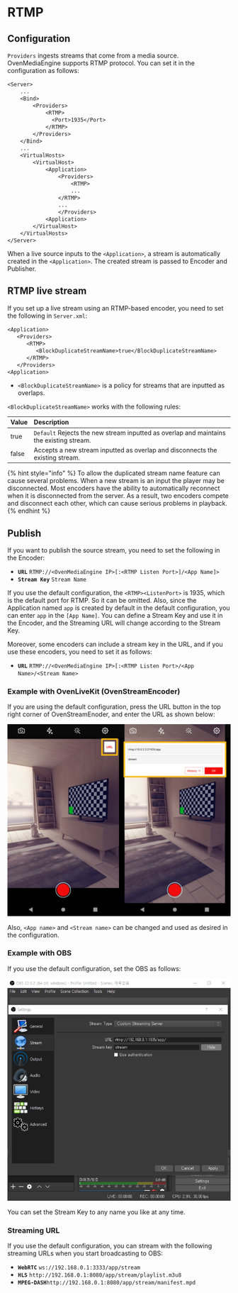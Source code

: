 # RTMP

## Configuration

`Providers` ingests streams that come from a media source. OvenMediaEngine supports RTMP protocol. You can set it in the configuration as follows:

```markup
<Server>
	...
	<Bind>
		<Providers>
			<RTMP>
			  <Port>1935</Port>
			</RTMP>
		</Providers>
	</Bind>
	...
	<VirtualHosts>
		<VirtualHost>
			<Application>
				<Providers>
					<RTMP>
			    	...
			    </RTMP>
			    ...
				</Providers>
			<Application>
		</VirtualHost>
	</VirtualHosts>
</Server>
```

When a live source inputs to the `<Application>`, a stream is automatically created in the `<Application>`. The created stream is passed to Encoder and Publisher.

## RTMP live stream

If you set up a live stream using an RTMP-based encoder, you need to set the following in `Server.xml`:

```markup
<Application>
   <Providers>
      <RTMP>
         <BlockDuplicateStreamName>true</BlockDuplicateStreamName>
      </RTMP>
   </Providers>
<Application>
```

* `<BlockDuplicateStreamName>` is a policy for streams that are inputted as overlaps.

`<BlockDuplicateStreamName>` works with the following rules:

| Value | Description |
| :--- | :--- |
| true | `Default` Rejects the new stream inputted as overlap and maintains the existing stream. |
| false | Accepts a new stream inputted as overlap and disconnects the existing stream. |

{% hint style="info" %}
To allow the duplicated stream name feature can cause several problems. When a new stream is an input the player may be disconnected. Most encoders have the ability to automatically reconnect when it is disconnected from the server. As a result, two encoders compete and disconnect each other, which can cause serious problems in playback.
{% endhint %}

## Publish

If you want to publish the source stream, you need to set the following in the Encoder:

* **`URL`**        `RTMP://<OvenMediaEngine IP>[:<RTMP Listen Port>]/<App Name]>` 
* **`Stream Key`** `Stream Name`                                                  

If you use the default configuration, the `<RTMP><ListenPort>` is 1935, which is the default port for RTMP. So it can be omitted. Also, since the Application named `app` is created by default in the default configuration, you can enter `app` in the `[App Name]`. You can define a Stream Key and use it in the Encoder, and the Streaming URL will change according to the Stream Key.

Moreover, some encoders can include a stream key in the URL, and if you use these encoders, you need to set it as follows:

* **`URL`** `RTMP://<OvenMediaEngine IP>[:<RTMP Listen Port>/<App Name>/<Stream Name>`

### Example with OvenLiveKit \(OvenStreamEncoder\)

If you are using the default configuration, press the URL button in the top right corner of OvenStreamEnoder, and enter the URL as shown below:

![](../.gitbook/assets/03.png)

Also, `<App name>` and `<Stream name>` can be changed and used as desired in the configuration.

### Example with OBS

If you use the default configuration, set the OBS as follows:

![](../.gitbook/assets/image%20%282%29.png)

You can set the Stream Key to any name you like at any time.

### Streaming URL

If you use the default configuration, you can stream with the following streaming URLs when you start broadcasting to OBS:

* **`WebRTC`**   `ws://192.168.0.1:3333/app/stream`
* **`HLS`**      `http://192.168.0.1:8080/app/stream/playlist.m3u8`
* **`MPEG-DASH`**`http://192.168.0.1:8080/app/stream/manifest.mpd`



